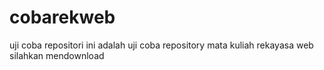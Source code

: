 # cobarekweb
uji coba repositori
ini adalah uji coba repository mata kuliah rekayasa web
silahkan mendownload 
